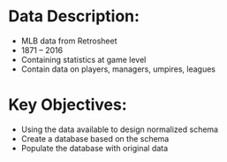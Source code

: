 # Data Description:
- MLB data from Retrosheet
- 1871 – 2016
- Containing statistics at game level
- Contain data on players, managers, umpires, leagues

# Key Objectives:
- Using the data available to design normalized schema
- Create a database based on the schema
- Populate the database with original data
